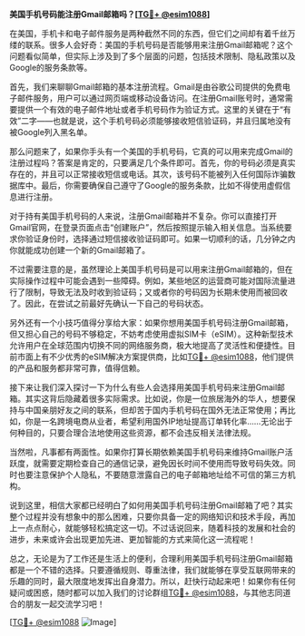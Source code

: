 **美国手机号码能注册Gmail邮箱吗？[[TG💪+ @esim1088](https://t.me/s/esim1088)]**

在美国，手机卡和电子邮件服务是两种截然不同的东西，但它们之间却有着千丝万缕的联系。很多人会好奇：美国的手机号码是否能够用来注册Gmail邮箱呢？这个问题看似简单，但实际上涉及到了多个层面的问题，包括技术限制、隐私政策以及Google的服务条款等。

首先，我们来聊聊Gmail邮箱的基本注册流程。Gmail是由谷歌公司提供的免费电子邮件服务，用户可以通过网页端或移动设备访问。在注册Gmail账号时，通常需要提供一个有效的电子邮件地址或者手机号码作为验证方式。这里的关键在于“有效”二字——也就是说，这个手机号码必须能够接收短信验证码，并且归属地没有被Google列入黑名单。

那么问题来了，如果你手头有一个美国的手机号码，它真的可以用来完成Gmail的注册过程吗？答案是肯定的，只要满足几个条件即可。首先，你的号码必须是真实存在的，并且可以正常接收短信或电话。其次，该号码不能被列入任何国际诈骗数据库中。最后，你需要确保自己遵守了Google的服务条款，比如不得使用虚假信息进行注册。

对于持有美国手机号码的人来说，注册Gmail邮箱并不复杂。你可以直接打开Gmail官网，在登录页面点击“创建账户”，然后按照提示输入相关信息。当系统要求你验证身份时，选择通过短信接收验证码即可。如果一切顺利的话，几分钟之内你就能成功创建一个新的Gmail邮箱了。

不过需要注意的是，虽然理论上美国手机号码是可以用来注册Gmail邮箱的，但在实际操作过程中可能会遇到一些障碍。例如，某些地区的运营商可能对国际流量进行了限制，导致无法及时收到验证码；又或者你的号码因为长期未使用而被回收了。因此，在尝试之前最好先确认一下自己的号码状态。

另外还有一个小技巧值得分享给大家：如果你想用美国手机号码注册Gmail邮箱，但又担心自己的号码不够稳定，不妨考虑使用虚拟SIM卡（eSIM）。这种新型技术允许用户在全球范围内切换不同的网络服务商，极大地提高了灵活性和便捷性。目前市面上有不少优秀的eSIM解决方案提供商，比如[TG💪+ @esim1088](https://t.me/s/esim1088)，他们提供的产品和服务都非常可靠，值得信赖。

接下来让我们深入探讨一下为什么有些人会选择用美国手机号码来注册Gmail邮箱。其实这背后隐藏着很多实际需求。比如说，你是一位旅居海外的华人，想要保持与中国亲朋好友之间的联系，但却苦于国内手机号码在国外无法正常使用；再比如，你是一名跨境电商从业者，希望利用国外IP地址提高订单转化率……无论出于何种目的，只要合理合法地使用这些资源，都不会违反相关法律法规。

当然啦，凡事都有两面性。如果你打算长期依赖美国手机号码来维持Gmail账户活跃度，就需要定期检查自己的通信记录，避免因长时间不使用而导致号码失效。同时也要注意保护个人隐私，不要随意泄露自己的电子邮箱地址给不可信的第三方机构。

说到这里，相信大家都已经明白了如何用美国手机号码注册Gmail邮箱了吧？其实整个过程并没有想象中的那么困难，只要你具备一定的网络知识和技术手段，再加上一点点耐心，就能够轻松搞定这一切。不过话说回来，随着科技的发展和社会的进步，未来或许会出现更加先进、更加智能的方式来简化这一流程呢！

总之，无论是为了工作还是生活上的便利，合理利用美国手机号码注册Gmail邮箱都是一个不错的选择。只要遵循规则、尊重法律，我们就能够在享受互联网带来的乐趣的同时，最大限度地发挥出自身潜力。所以，赶快行动起来吧！如果你有任何疑问或困惑，随时都可以加入我们的讨论群组[TG💪+ @esim1088](https://t.me/s/esim1088)，与其他志同道合的朋友一起交流学习吧！

[[TG💪+ @esim1088](https://t.me/s/esim1088) ![Image](https://i.postimg.cc/4NQfJmqS/Snipaste-2025-05-13-00-14-12.png)]